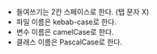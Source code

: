 - 들여쓰기는 2칸 스페이스로 한다. (탭 문자 X)
- 파일 이름은 kebab-case로 한다.
- 변수 이름은 camelCase로 한다.
- 클래스 이름은 PascalCase로 한다.

